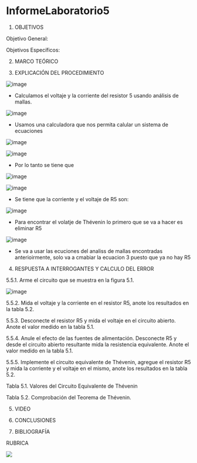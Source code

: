 # InformeLaboratorio5

1. OBJETIVOS

Objetivo General:

Objetivos Específicos:

2. MARCO TEÓRICO 

3. EXPLICACIÓN DEL PROCEDIMIENTO

![image](https://user-images.githubusercontent.com/93734334/148687457-5296c779-0821-4a1e-807a-084685e3aed6.png)

* Calculamos el voltaje y la corriente del resistor 5 usando análisis de mallas.

![image](https://user-images.githubusercontent.com/93734334/148687652-9b260482-0507-4e19-bec9-16a70ab49e36.png)

* Usamos una calculadora que nos permita calular un sistema de ecuaciones

![image](https://user-images.githubusercontent.com/93734334/148687716-e55b0bb3-4fd0-48d3-8359-fd6089c8e30a.png)

![image](https://user-images.githubusercontent.com/93734334/148687736-40e3a52a-2e6a-4799-bbc2-697746efd278.png)

* Por lo tanto se tiene que 

![image](https://user-images.githubusercontent.com/93734334/148688006-a2282100-7acd-4d44-a2ca-23108f923384.png)

![image](https://user-images.githubusercontent.com/93734334/148687965-b5e7202c-4bd8-412e-b0db-6d0db268015f.png)

* Se tiene que la corriente y el voltaje de R5 son:

![image](https://user-images.githubusercontent.com/93734334/148688033-a5e2a9d1-665c-47e2-b9fd-5c09bfb068a2.png)

* Para encontrar el volatje de Thévenin lo primero que se va a hacer es eliminar R5

![image](https://user-images.githubusercontent.com/93734334/148689038-cdd1bf39-3d70-4e31-8363-44b530067c0f.png)

* Se va a usar las ecuciones del analiss de mallas encontradas anterioirmente, solo va a cmabiar la ecuacion 3 puesto que ya no hay R5



4. RESPUESTA A INTERROGANTES Y CALCULO DEL ERROR

5.5.1. Arme el circuito que se muestra en la figura 5.1.

![image](https://user-images.githubusercontent.com/93734334/148687457-5296c779-0821-4a1e-807a-084685e3aed6.png)

5.5.2. Mida el voltaje y la corriente en el resistor R5, anote los resultados en la tabla 5.2.

5.5.3. Desconecte el resistor R5 y mida el voltaje en el circuito abierto. Anote el valor medido en la tabla 5.1.

5.5.4. Anule el efecto de las fuentes de alimentación. Desconecte R5 y desde el circuito abierto resultante mida la resistencia equivalente. Anote el valor medido en la tabla 5.1.

5.5.5. Implemente el circuito equivalente de Thévenin, agregue el resistor R5 y mida la corriente y el voltaje en el mismo, anote los resultados en la tabla 5.2.

Tabla 5.1. Valores del Circuito Equivalente de Thévenin

Tabla 5.2. Comprobación del Teorema de Thévenin.

5. VIDEO

6. CONCLUSIONES

7. BIBLIOGRAFÍA

RUBRICA

![](https://github.com/doalulema/InformeLaboratorio/blob/main/Laboratorio.png)
